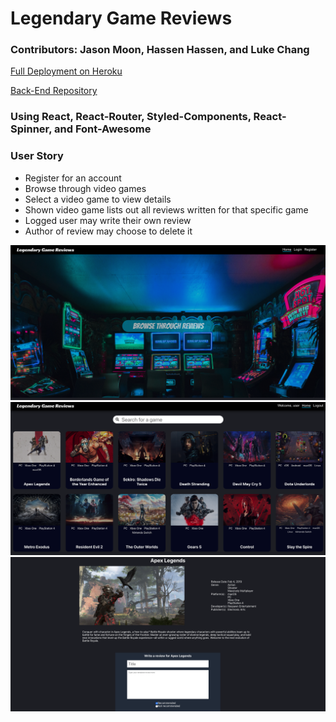 # Legendary Game Reviews

### Contributors: Jason Moon, Hassen Hassen, and Luke Chang

[Full Deployment on Heroku](https://legendary-game-reviews.herokuapp.com "Full Deployment Heroku")

[Back-End Repository](https://github.com/moonjason/legendary-game-reviews-flask "Back-end Repository")  

### Using React, React-Router, Styled-Components, React-Spinner, and Font-Awesome

### User Story
- Register for an account 
- Browse through video games 
- Select a video game to view details
- Shown video game lists out all reviews written for that specific game
- Logged user may write their own review 
- Author of review may choose to delete it 

![Home Page](./public/ss1.png)
![Games](./public/ss2.png)
![Reviews](./public/ss3.png)
